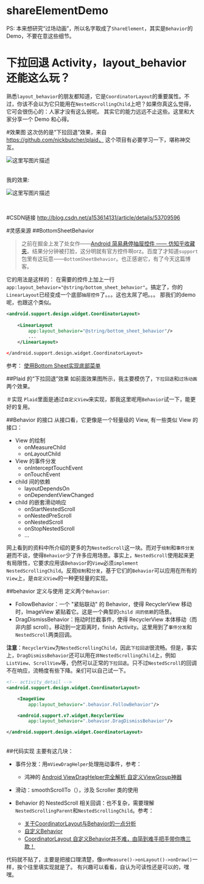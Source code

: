 # shareElementDemo
PS: 本来想研究“过场动画”，所以名字取成了`ShareElement`，其实是`Behavior`的Demo，不要在意这些细节。

# 下拉回退 Activity，layout_behavior 还能这么玩？
熟悉`layout_behavior`的朋友都知道，它是`CoordinatorLayout`的重要属性。不过，你该不会以为它只能用在`NestedScrollingChild`上吧？如果你真这么觉得，它可会很伤心的：人家才没有这么弱呢。
其实它的能力远远不止这些。这里和大家分享一个 Demo 和心得。
<br/>

#效果图
这次仿的是“下拉回退”效果，来自 https://github.com/nickbutcher/plaid，
这个项目有必要学习一下，堪称神交互。

![这里写图片描述](http://img.blog.csdn.net/20161217160751998?watermark/2/text/aHR0cDovL2Jsb2cuY3Nkbi5uZXQvYTE1MzYxNDEzMQ==/font/5a6L5L2T/fontsize/400/fill/I0JBQkFCMA==/dissolve/70/gravity/SouthEast)

<br/>
我的效果:

![这里写图片描述](http://img.blog.csdn.net/20161217171054773?watermark/2/text/aHR0cDovL2Jsb2cuY3Nkbi5uZXQvYTE1MzYxNDEzMQ==/font/5a6L5L2T/fontsize/400/fill/I0JBQkFCMA==/dissolve/70/gravity/SouthEast)

<br/>

#CSDN链接
http://blog.csdn.net/a153614131/article/details/53709596
<br/>

#灵感来源
##BottomSheetBehavior
>之前在掘金上发了处女作——[Android 简易悬停抽屉控件 —— 仿知乎收藏夹](https://gold.xitu.io/entry/5852342f128fe100697fa9b4/detail)。结果分分钟被打脸，这分明就有官方控件啊orz。百度了才知道`support`包里有这玩意——`BottomSheetBehavior`。也正感谢它，有了今天这篇博客。

它的用法是这样的：
在需要的控件上加上一行`app:layout_behavior="@string/bottom_sheet_behavior"`。搞定了，你的`LinearLayout`已经变成一个底部`抽屉控件`了。。。这也太屌了吧。。。
那我们的demo呢，也跟这个类似。
```xml
<android.support.design.widget.CoordinatorLayout>
    
    <LinearLayout
        app:layout_behavior="@string/bottom_sheet_behavior"/>
        ...
    </LinearLayout>

</android.support.design.widget.CoordinatorLayout>
```
参考：
[使用Bottom Sheet实现底部菜单](http://www.jianshu.com/p/1024ad202683)

##Plaid 的“下拉回退”效果
如前面效果图所示，我主要模仿了，`下拉回退`和`过场动画`两个效果。
<br/>

＃实现
`Plaid`里面是通过`自定义View`来实现，那我这里呢用`Behavior`试一下，能更好的复用。

##Behavior 的接口
从接口看，它更像是一个轻量级的 View, 有一些类似 View 的接口：

- View 的绘制
  - onMeasureChild
  - onLayoutChild
- View 的事件分发
  - onInterceptTouchEvent
  - onTouchEvent
- child 间的依赖
  - layoutDependsOn
  - onDependentViewChanged
- child 的嵌套滑动响应
  - onStartNestedScroll
  - onNestedPreScroll
  - onNestedScroll
  - onStopNestedScroll
  - ...

网上看到的资料中所介绍的更多的为`NestedScroll`这一块。而对于`绘制`和`事件分发`避而不谈，使得`Behavior`少了许多应用场景。事实上，`NestedScroll`使用起来更有局限性，它要求应用该`Behavior`的`View`必须`implement NestedScrollingChild`。反观`绘制`和`分发`，基于它们的`Behavior`可以应用在所有的`View`上，是`自定义View`的一种更轻量的实现。
<br/>

##behavior 定义与使用
定义两个`Behavior`:

 - FollowBehavior：一个 "紧贴联动" 的 Behavior，使得 RecyclerView 移动时，ImageView 紧贴着它。这是一个典型的`child 间的依赖`的场景。
 - DragDismissBehavior：拖动时拦截事件，使得 RecyclerView 本体移动（而非内部 scroll）。移动到一定距离时，finish Activity。这里用到了`事件分发`和`NestedScroll`两类回调。

**注意**：`RecyclerView`为`NestedScrollingChild`，因此`下拉回退`很流畅。但是，事实上，`DragDismissBehavior`还可以用在`非NestedScrollingChild`上，例如`ListView`、`ScrollView`等，仍然可以正常的`下拉回退`。只不过`NestedScroll`的回调不在响应，流畅度有些下降。亲们可以自己试一下。

```xml
<!-- activity_detail -->
<android.support.design.widget.CoordinatorLayout>

    <ImageView
        app:layout_behavior=".behavior.FollowBehavior"/>

    <android.support.v7.widget.RecyclerView
        app:layout_behavior=".behavior.DragDismissBehavior"/>

</android.support.design.widget.CoordinatorLayout>
```
<br/>
##代码实现
主要有这几块：

- 事件分发：用`mViewDragHelper`处理拖动事件，参考：
  - 鸿神的 [Android ViewDragHelper完全解析 自定义ViewGroup神器](http://blog.csdn.net/lmj623565791/article/details/46858663)
- 滑动：smoothScrollTo（），涉及 Scroller 类的使用

- Behavior 的 NestedScroll 相关回调：也不复杂，需要理解`NestedScrollingParent`和`NestedScrollingChild`。参考：
  - [关于CoordinatorLayout与Behavior的一点分析](http://www.jianshu.com/p/a506ee4afecb)
  - [自定义Behavior](http://www.jianshu.com/p/ebca9f6096f5)
  - [CoordinatorLayout 自定义Behavior并不难，由简到难手把手带你撸三款！](http://www.jcodecraeer.com/a/anzhuokaifa/androidkaifa/2016/0824/6565.html)

代码就不贴了，主要是把接口理清楚，像`onMeasure()->onLayout()->onDraw()`一样，挨个往里填实现就是了。
有兴趣可以看看，自认为可读性还是可以的，嘿嘿。

